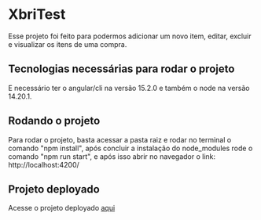 # XbriTest

Esse projeto foi feito para podermos adicionar um novo item, editar, excluir e visualizar os itens de uma compra.

## Tecnologias necessárias para rodar o projeto
E necessário ter o angular/cli na versão 15.2.0 e também o node na versão 14.20.1.

## Rodando o projeto
Para rodar o projeto, basta acessar a pasta raiz e rodar no terminal o comando "npm install", após concluir a instalação do node_modules rode o comando "npm run start", e após isso abrir no navegador o link: http://localhost:4200/

## Projeto deployado
Acesse o projeto deployado [aqui](https://raphaelhnl.github.io/XBRI-TEST-FRONT)

